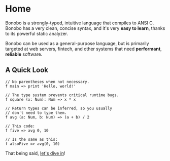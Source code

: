 # Home

Bonobo is a strongly-typed, intuitive language that compiles
to ANSI C. Bonobo has a very clean, concise syntax, and it's
very **easy to learn**, thanks to its powerful static analyzer.

Bonobo can be used as a general-purpose language, but is
primarily targeted at web servers, fintech, and other
systems that need **performant**, **reliable** software.

## A Quick Look

```bonobo
// No parentheses when not necessary.
f main => print 'Hello, world!'

// The type system prevents critical runtime bugs.
f square (x: Num): Num => x * x

// Return types can be inferred, so you usually
// don't need to type them.
f avg (a: Num, b: Num) => (a + b) / 2

// This code:
f five => avg 0, 10

// Is the same as this:
f alsoFive => avg(0, 10)
```

That being said, [let's dive in](installing.md)!